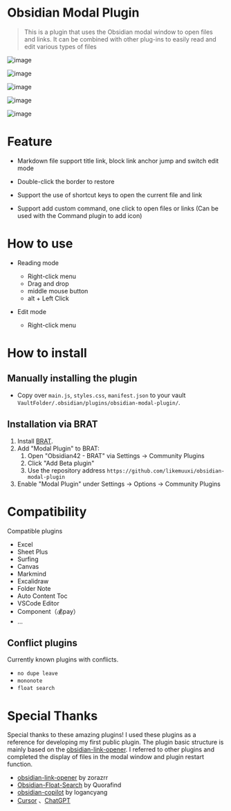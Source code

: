 # Obsidian Modal Plugin



> This is a plugin that uses the Obsidian modal window to open files and links. It can be combined with other plug-ins to easily read and edit various types of files



![image](https://github.com/user-attachments/assets/dd59221d-701e-4ca6-9235-807c2b5ea1fa)



![image](https://github.com/user-attachments/assets/f826b237-f1b9-4b3a-bf1b-2b2c43a32325)



![image](https://github.com/user-attachments/assets/c4784538-03d7-4ad2-bd91-8bdb8d07461b)



![image](https://github.com/user-attachments/assets/9c9a4099-45e8-42c6-af70-3f0d3a6de41a)



![image](https://github.com/user-attachments/assets/c3999325-1531-4ec2-b2b7-07c974240711)



# Feature

- Markdown file support title link, block link anchor jump and switch edit mode

- Double-click the border to restore

- Support the use of shortcut keys to open the current file and link

- Support add custom command, one click to open files or links (Can be used with the Command plugin to add icon)

# How to use

- Reading mode 
  - Right-click menu
  - Drag and drop
  - middle mouse button
  - alt + Left Click

- Edit mode 
  - Right-click menu

# How to install

## Manually installing the plugin

- Copy over `main.js`, `styles.css`, `manifest.json` to your vault `VaultFolder/.obsidian/plugins/obsidian-modal-plugin/`.

## Installation via BRAT

1. Install [BRAT](https://github.com/TfTHacker/obsidian42-brat).
2. Add "Modal Plugin" to BRAT:
   1. Open "Obsidian42 - BRAT" via Settings → Community Plugins
   2. Click "Add Beta plugin"
   3. Use the repository address `https://github.com/likemuuxi/obsidian-modal-plugin`
3. Enable "Modal Plugin" under Settings → Options → Community Plugins

# Compatibility

Compatible plugins
- Excel
- Sheet Plus
- Surfing
- Canvas
- Markmind
- Excalidraw
- Folder Note
- Auto Content Toc
- VSCode Editor
- Component（💰pay）
- ...

## Conflict plugins

Currently known plugins with conflicts.

- `no dupe leave`
- `mononote`
- `float search`



# Special Thanks

Special thanks to these amazing plugins! I used these plugins as a reference for developing my first public plugin. The plugin basic structure is mainly based on the [obsidian-link-opener](https://github.com/zorazrr/obsidian-link-opener). I referred to other plugins and completed the display of files in the modal window and plugin restart function.

- [obsidian-link-opener](https://github.com/zorazrr/obsidian-link-opener) by zorazrr
- [Obsidian-Float-Search](https://github.com/Quorafind/Obsidian-Float-Search) by Quorafind
- [obsidian-copilot](https://github.com/logancyang/obsidian-copilot) by logancyang
- [Cursor](https://www.cursor.com/) 、[ChatGPT](https://chatgpt.com/)
